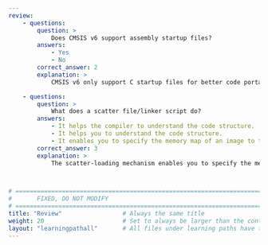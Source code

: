 ```yaml
---
review:
    - questions:
        question: >
            Does CMSIS v6 support assembly startup files?
        answers:
            - Yes
            - No
        correct_answer: 2                    
        explanation: >
            CMSIS v6 only support C startup files for better code portability and less issues when switching between compilers.

    - questions:
        question: >
            What does a scatter file/linker script do?
        answers:
            - It helps the compiler to understand the code structure.
            - It helps you to understand the code structure.
            - It enables you to specify the memory map of an image to the linker.
        correct_answer: 3                   
        explanation: >
            The scatter-loading mechanism enables you to specify the memory map of an image to the linker using a description in a text file. Scatter-loading gives you complete control over the grouping and placement of image components.



# ================================================================================
#       FIXED, DO NOT MODIFY
# ================================================================================
title: "Review"                 # Always the same title
weight: 20                      # Set to always be larger than the content in this path
layout: "learningpathall"       # All files under learning paths have this same wrapper
---
```

